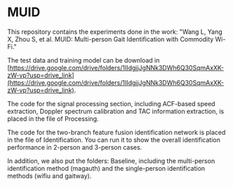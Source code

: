 # MUID
This repository contains the experiments done in the work: "Wang L, Yang X, Zhou S, et al. MUID: Multi-person Gait Identification with Commodity Wi-Fi."

The test data and training model can be download in [https://drive.google.com/drive/folders/1IIdgjjJgNNk3DWh6Q30SqmAxXK-zW-vp?usp=drive_link](https://drive.google.com/drive/folders/1IIdgjjJgNNk3DWh6Q30SqmAxXK-zW-vp?usp=drive_link).

The code for the signal processing section, including ACF-based speed extraction, Doppler spectrum calibration and TAC information extraction, is placed in the file of Processing.

The code for the two-branch feature fusion identification network is placed in the file of Identification. You can run it to show the overall identification performance in 2-person and 3-person cases.

In addition, we also put the folders: Baseline, including the multi-person identification method (magauth) and the single-person identification methods (wifiu and gaitway). 
